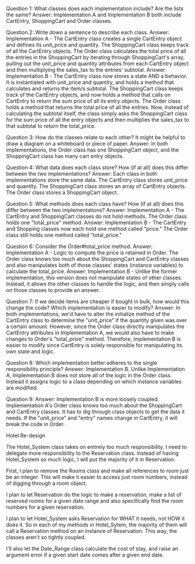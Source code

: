 Question 1: What classes does each implementation include? Are the lists the same?
Answer: Implementation A and Implementation B both include CartEntry, ShoppingCart and Order classes. 

Question 2: Write down a sentence to describe each class.
Answer: Implementation A - The CartEntry class creates a single CartEntry object and defines its unit_price and quantity. The ShoppingCart class keeps track of all the CartEntry objects. The Order class calculates the total price of all the entries in the ShoppingCart by iterating through ShoppingCart's array, pulling out the unit_price and quantity attributes from each CartEntry object and then multiplying the sales_tax to the entries' subtotal.
Answer: Implementation B - The CartEntry class now stores a state AND a behavior. It is instantiated with unit_price and quantity, and holds a method that calculates and returns the item/s subtotal. The ShoppingCart class keeps track of the CartEntry objects, and now holds a method that calls on CartEntry to return the sum price of all its entry objects. The Order class holds a method that returns the total price of all the entries. Now, instead of calculating the subtotal itself, the class simply asks the ShoppingCart class for the sum price of all the entry objects and then multiplies the sales_tax to that subtotal to return the total_price. 

Question 3: How do the classes relate to each other? It might be helpful to draw a diagram on a whiteboard or piece of paper.
Answer: In both implementations, the Order class has one ShoppingCart object, and the ShoppingCart class has many cart entry objects.


Question 4: What data does each class store? How (if at all) does this differ between the two implementations?
Answer: Each class in both implementations store the same data. The CartEntry class stores unit_price and quantity. The ShoppingCart class stores an array of CartEntry objects. The Order class stores a ShoppingCart object.

Question 5: What methods does each class have? How (if at all) does this differ between the two implementations?
Answer: Implementation A - The CartEntry and ShoppingCart classes do not hold methods. The Order class holds one "total_price" method. 
Answer: Implementation B - The CartEntry and Shopping classes now each hold one method called "price." The Order class still holds one method called "total_price." 

Question 6: Consider the Order#total_price method.
Answer: Implementation A - Logic to compute the price is retained in Order. The Order class knows too much about the ShoppingCart and CartEntry classes and also manipulates both of those classes' states (instance variables) to calculate the total_price. 
Answer: Implementation B - Unlike the former implementation, this version does not manipulate states of other classes. Instead, it allows the other classes to handle the logic, and then simply calls on those classes to provide an answer. 

Question 7: If we decide items are cheaper if bought in bulk, how would this change the code? Which implementation is easier to modify?
Answer: In both implementations, we'd have to alter the initialize method of the CartEntry class to determine the "unit_price" if the quantity given was over a certain amount. However, since the Order class directly manipulates the CartEntry attributes in Implementation A, we would also have to make changes to Order's "total_price" method. Therefore, implementation B is easier to modify since CartEntry is solely responsible for manipulating its own state and logic. 

Question 8: Which implementation better adheres to the single responsibility principle? 
Answer: Implementation B. Unlike Implementation A, Implementation B does not store all of the logic in the Order class. Instead it assigns logic to a class depending on which instance variables are modified.

Question 9: 
Answer: Implementation B is more loosely coupled. Implementation A's Order class knows too much about the ShoppingCart and CartEntry classes. It has to dig through class objects to get the data it needs. If the "unit_price" and "entry" names change in CartEntry, it will break the code in Order. 


Hotel Re-design

The Hotel_System class takes on entirely too much responsibility. I need to delegate more responsibility to the Reservation class. Instead of having Hotel_System so much logic, I will put the majority of it in 
Reservation. 

First, I plan to remove the Rooms class and make all references to room just be an integer. This will make it easier to access just room numbers, instead of digging through a room object. 

I plan to let Reservation do the logic to make a reservation, make a list of reserved rooms for a given 
date range and also specifically find the room numbers for a given reservation.

I plan to let Hotel_System asks Reservation for WHAT it needs, not HOW it does it. So in each of my 
methods in Hotel_Sytem, the majority of them will call a Reservation method on an instance of Reservation. This way, the classes aren't so tightly coupled. 

I'll also let the Date_Range class calculate the cost of stay, and raise an argument error if a given
start date comes after a given end date. 